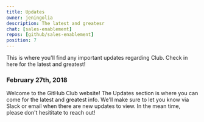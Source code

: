 ```yaml
---
title: Updates
owner: jeningolia
description: The latest and greatesr
chat: [sales-enablement]
repos: [github/sales-enablement]
position: 7
---
```


This is where you'll find any important updates regarding Club. Check in here for the latest and greatest!

### **February 27th, 2018** <br>
Welcome to the GitHub Club website! The Updates section is where you can come for the latest and greatest info. We'll make sure to let you know via Slack or email when there are new updates to view. In the mean time, please don't hesititate to reach out!

